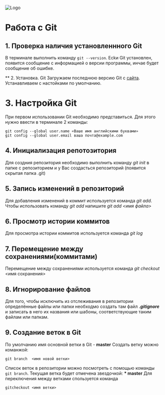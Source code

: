![Logo](2color-lightbg@2x.png)
# Работа с Git

## 1. Проверка наличия установленнного Git 
В терминале выполнить команду `git --version`.
Есkи Git установлен, появится сообщение с информацией о версии программы, инчае будет сообщение об ошибке.

** 2. Установка. Git
Загружаем последнюю версию Git c [сайта](https://git-scm.com/downloads).
Устанавливаем с настойками по умолчанию. 

# 3. Настройка Git
При первом использовании Git необходимо представиться.
Для этого нужно ввести в терминале 2 команды:
```
git config --global user.name «Ваше имя английскими буквами»
git config --global user.email ваша почта@example.com
```

## 4. Инициализация репотозитория
Для создния репозитория необходимо выполнить команду *git init* в папке с репозиторием и у Вас создасться репозиторий (появится скрытая папка .git)
## 5. Запись изменений в репозиторий
Для добавления изменений в коммит используется команда *git add*. Чтобы использовать команду *git add* напишите *git add <имя файла>*
## 6. Просмотр истории коммитов
Для просмотра истории коммитов используется команда *git log*
## 7. Перемещение между сохранениями(коммитами)
Перемещение между сохранениями используется команда *git checkout* <имя сохранения>

## 8. Игнорирование файлов
Для того, чтобы исключить из отслеживания в репозитории определённые файлы или папки необходмо создать там файл ***.gitignore*** и записать в него их названия или шабоны, соответствующие таким файлам или папкам.

## 9. Создание веток в Git
По умолчанию имя основной ветки в Git - **master**
Создать ветку можно команжой:
```
git branch  <имя новой ветки>
```
Список веток в репозитории можно посмотреть с помощью команды `git branch`.
Текущая ветка будет отмечена звездочкой: **\* master**
Для переключения между ветками спользуется команда 
```
gitcheckout <имя ветки>
```




